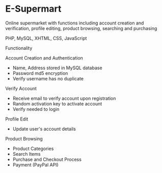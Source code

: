 # E-Supermart
Online supermarket with functions including account creation and verification, profile editing, product browsing, searching and purchasing

PHP, MySQL, XHTML, CSS, JavaScript

Functionality

Account Creation and Authentication
- Name, Address stored in MySQL database
- Password md5 encryption
- Verify username has no duplicate

Verify Account 
- Receive email to verify account upon registration
- Random activation key to activate account
- Verify needed to login

Profile Edit
- Update user's account details

Product Browsing 
- Product Categories
- Search Items
- Purchase and Checkout Process
- Payment (PayPal API)
